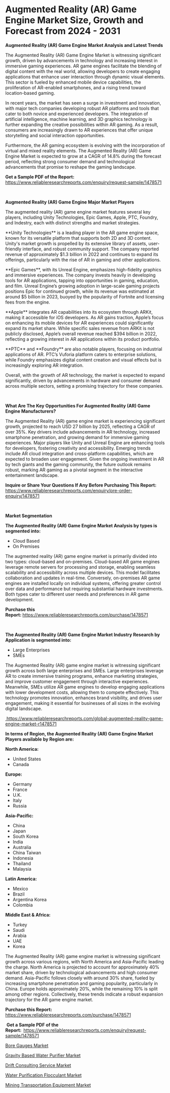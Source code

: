 <p><h1>Augmented Reality (AR) Game Engine Market Size, Growth and Forecast from 2024 - 2031</h1></p><p><strong>Augmented Reality (AR) Game Engine Market Analysis and Latest Trends</strong></p>
<p><p>The Augmented Reality (AR) Game Engine Market is witnessing significant growth, driven by advancements in technology and increasing interest in immersive gaming experiences. AR game engines facilitate the blending of digital content with the real world, allowing developers to create engaging applications that enhance user interaction through dynamic visual elements. This sector is fueled by enhanced mobile device capabilities, the proliferation of AR-enabled smartphones, and a rising trend toward location-based gaming.</p><p>In recent years, the market has seen a surge in investment and innovation, with major tech companies developing robust AR platforms and tools that cater to both novice and experienced developers. The integration of artificial intelligence, machine learning, and 3D graphics technology is further expanding the creative possibilities within AR gaming. As a result, consumers are increasingly drawn to AR experiences that offer unique storytelling and social interaction opportunities.</p><p>Furthermore, the AR gaming ecosystem is evolving with the incorporation of virtual and mixed reality elements. The Augmented Reality (AR) Game Engine Market is expected to grow at a CAGR of 14.8% during the forecast period, reflecting strong consumer demand and technological advancements that promise to reshape the gaming landscape.</p></p>
<p><strong>Get a Sample PDF of the Report:&nbsp;</strong> <a href="https://www.reliableresearchreports.com/enquiry/request-sample/1478571?utm_campaign=3&utm_medium=2&utm_source=Github&utm_content=ia&utm_term=28092024&utm_id=augmented-reality-ar-game-engine">https://www.reliableresearchreports.com/enquiry/request-sample/1478571</a></p>
<p>&nbsp;</p>
<p><strong>Augmented Reality (AR) Game Engine Major Market Players</strong></p>
<p><p>The augmented reality (AR) game engine market features several key players, including Unity Technologies, Epic Games, Apple, PTC, Foundry, and Indestry, each with distinct strengths and market strategies.</p><p>**Unity Technologies** is a leading player in the AR game engine space, known for its versatile platform that supports both 2D and 3D content. Unity's market growth is propelled by its extensive library of assets, user-friendly interface, and robust community support. The company reported revenue of approximately $1.3 billion in 2022 and continues to expand its offerings, particularly with the rise of AR in gaming and other applications.</p><p>**Epic Games**, with its Unreal Engine, emphasizes high-fidelity graphics and immersive experiences. The company invests heavily in developing tools for AR applications, tapping into opportunities in gaming, education, and film. Unreal Engine’s growing adoption in large-scale gaming projects positions Epic for continued growth, while its revenue was estimated at around $5 billion in 2023, buoyed by the popularity of Fortnite and licensing fees from the engine.</p><p>**Apple** integrates AR capabilities into its ecosystem through ARKit, making it accessible for iOS developers. As AR gains traction, Apple’s focus on enhancing its mobile devices for AR experiences could significantly expand its market share. While specific sales revenue from ARKit is not publicly disclosed, Apple’s overall revenue reached $394 billion in 2022, reflecting a growing interest in AR applications within its product portfolio.</p><p>**PTC** and **Foundry** are also notable players, focusing on industrial applications of AR. PTC’s Vuforia platform caters to enterprise solutions, while Foundry emphasizes digital content creation and visual effects but is increasingly exploring AR integration.</p><p>Overall, with the growth of AR technology, the market is expected to expand significantly, driven by advancements in hardware and consumer demand across multiple sectors, setting a promising trajectory for these companies.</p></p>
<p>&nbsp;</p>
<p><strong>What Are The Key Opportunities For Augmented Reality (AR) Game Engine Manufacturers?</strong></p>
<p><p>The Augmented Reality (AR) game engine market is experiencing significant growth, projected to reach USD 27 billion by 2025, reflecting a CAGR of over 35%. Key drivers include advancements in AR technology, increased smartphone penetration, and growing demand for immersive gaming experiences. Major players like Unity and Unreal Engine are enhancing tools for developers, fostering creativity and accessibility. Emerging trends include AR cloud integration and cross-platform capabilities, which are expected to broaden user engagement. Given the ongoing investment in AR by tech giants and the gaming community, the future outlook remains robust, marking AR gaming as a pivotal segment in the interactive entertainment landscape.</p></p>
<p><strong>Inquire or Share Your Questions If Any Before Purchasing This Report:</strong> <a href="https://www.reliableresearchreports.com/enquiry/pre-order-enquiry/1478571?utm_campaign=3&utm_medium=2&utm_source=Github&utm_content=ia&utm_term=28092024&utm_id=augmented-reality-ar-game-engine">https://www.reliableresearchreports.com/enquiry/pre-order-enquiry/1478571</a></p>
<p>&nbsp;</p>
<p><strong>Market Segmentation</strong></p>
<p><strong>The Augmented Reality (AR) Game Engine Market Analysis by types is segmented into:</strong></p>
<p><ul><li>Cloud Based</li><li>On Premises</li></ul></p>
<p><p>The augmented reality (AR) game engine market is primarily divided into two types: cloud-based and on-premises. Cloud-based AR game engines leverage remote servers for processing and storage, enabling seamless scalability and accessibility across multiple devices. This model facilitates collaboration and updates in real-time. Conversely, on-premises AR game engines are installed locally on individual systems, offering greater control over data and performance but requiring substantial hardware investments. Both types cater to different user needs and preferences in AR game development.</p></p>
<p><strong>Purchase this Report:&nbsp;</strong><a href="https://www.reliableresearchreports.com/purchase/1478571?utm_campaign=3&utm_medium=2&utm_source=Github&utm_content=ia&utm_term=28092024&utm_id=augmented-reality-ar-game-engine">https://www.reliableresearchreports.com/purchase/1478571</a></p>
<p>&nbsp;</p>
<p><strong>The Augmented Reality (AR) Game Engine Market Industry Research by Application is segmented into:</strong></p>
<p><ul><li>Large Enterprises</li><li>SMEs</li></ul></p>
<p><p>The Augmented Reality (AR) game engine market is witnessing significant growth across both large enterprises and SMEs. Large enterprises leverage AR to create immersive training programs, enhance marketing strategies, and improve customer engagement through interactive experiences. Meanwhile, SMEs utilize AR game engines to develop engaging applications with lower development costs, allowing them to compete effectively. This technology promotes innovation, enhances brand visibility, and drives user engagement, making it essential for businesses of all sizes in the evolving digital landscape.</p></p>
<p><a href="https://www.reliableresearchreports.com/global-augmented-reality-game-engine-market-r1478571?utm_campaign=3&utm_medium=2&utm_source=Github&utm_content=ia&utm_term=28092024&utm_id=augmented-reality-ar-game-engine">&nbsp;https://www.reliableresearchreports.com/global-augmented-reality-game-engine-market-r1478571</a></p>
<p><strong>In terms of Region, the Augmented Reality (AR) Game Engine Market Players available by Region are:</strong></p>
<p>
    <p> <strong> North America: </strong>
        <ul>
            <li>United States</li>
            <li>Canada</li>
        </ul>
        </p> 
    <p> <strong> Europe: </strong>
        <ul>
            <li>Germany</li>
            <li>France</li>
            <li>U.K.</li>
            <li>Italy</li>
            <li>Russia</li>
        </ul>
        </p> 
    <p> <strong> Asia-Pacific: </strong>
        <ul>
            <li>China</li>
            <li>Japan</li>
            <li>South Korea</li>
            <li>India</li>
            <li>Australia</li>
            <li>China Taiwan</li>
            <li>Indonesia</li>
            <li>Thailand</li>
            <li>Malaysia</li>
        </ul>
        </p> 
    <p> <strong> Latin America: </strong>
        <ul>
            <li>Mexico</li>
            <li>Brazil</li>
            <li>Argentina Korea</li>
            <li>Colombia</li>
        </ul>
        </p> 
    <p> <strong> Middle East & Africa: </strong>
        <ul>
            <li>Turkey</li>
            <li>Saudi</li>
            <li>Arabia</li>
            <li>UAE</li>
            <li>Korea</li>
        </ul>
    </p>
    </p>
<p><p>The Augmented Reality (AR) game engine market is witnessing significant growth across various regions, with North America and Asia-Pacific leading the charge. North America is projected to account for approximately 40% market share, driven by technological advancements and high consumer demand. Asia-Pacific follows closely with around 30% share, fueled by increasing smartphone penetration and gaming popularity, particularly in China. Europe holds approximately 20%, while the remaining 10% is split among other regions. Collectively, these trends indicate a robust expansion trajectory for the AR game engine market.</p></p>
<p><strong>Purchase this Report: </strong><a href="https://www.reliableresearchreports.com/purchase/1478571?utm_campaign=3&utm_medium=2&utm_source=Github&utm_content=ia&utm_term=28092024&utm_id=augmented-reality-ar-game-engine">https://www.reliableresearchreports.com/purchase/1478571</a></p>
<p>&nbsp;<strong>Get a Sample PDF of the Report:&nbsp;&nbsp;</strong><a href="https://www.reliableresearchreports.com/enquiry/request-sample/1478571?utm_campaign=3&utm_medium=2&utm_source=Github&utm_content=ia&utm_term=28092024&utm_id=augmented-reality-ar-game-engine">https://www.reliableresearchreports.com/enquiry/request-sample/1478571</a></p>
<p><strong></strong></p>
<p><p><a href="https://www.linkedin.com/pulse/what-growth-opportunities-challenges-bore-gauges-market-capita-mkt-wapac?utm_campaign=3&utm_medium=2&utm_source=Github&utm_content=ia&utm_term=28092024&utm_id=augmented-reality-ar-game-engine">Bore Gauges Market</a></p><p><a href="https://www.linkedin.com/pulse/emerging-market-trends-regional-analysis-gravity-based-water-gszuc?utm_campaign=3&utm_medium=2&utm_source=Github&utm_content=ia&utm_term=28092024&utm_id=augmented-reality-ar-game-engine">Gravity Based Water Purifier Market</a></p><p><a href="https://github.com/RunaHaque64/Market-Research-Report-List-1/blob/main/drift-consulting-service-market.md?utm_campaign=3&utm_medium=2&utm_source=Github&utm_content=ia&utm_term=28092024&utm_id=augmented-reality-ar-game-engine">Drift Consulting Service Market</a></p><p><a href="https://issuu.com/reportprime-2/docs/water-purification-flocculant-marke_baf77668980b13?utm_campaign=3&utm_medium=2&utm_source=Github&utm_content=ia&utm_term=28092024&utm_id=augmented-reality-ar-game-engine">Water Purification Flocculant Market</a></p><p><a href="https://issuu.com/reportprime-2/docs/mining-transportation-equipment-mar_fb8ed231728aa6?utm_campaign=3&utm_medium=2&utm_source=Github&utm_content=ia&utm_term=28092024&utm_id=augmented-reality-ar-game-engine">Mining Transportation Equipment Market</a></p></p>
